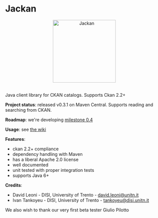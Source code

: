 Jackan
===

<p align="center">
<img alt="Jackan" src="https://github.com/opendatatrentino/jackan/wiki/img/jackan-logo-200px.png" width="200px">
</p>

<br/>
Java client library for CKAN catalogs. Supports Ckan 2.2+ 

**Project status**: released v0.3.1 on Maven Central. Supports reading and searching from CKAN.

**Roadmap**: we're developing [milestone 0.4](https://github.com/opendatatrentino/Jackan/issues?milestone=2&state=open) 

**Usage**: see [the wiki](https://github.com/opendatatrentino/Jackan/wiki)


**Features**:
  * ckan 2.2+ compliance
  * dependency handling with Maven
  * has a liberal Apache 2.0 license
  * well documented
  * unit tested with proper integration tests
  * supports Java 6+

**Credits**:

* David Leoni - DISI, University of Trento - david.leoni@unitn.it
* Ivan Tankoyeu - DISI, University of Trento - tankoyeu@disi.unitn.it

We also wish to thank our very first beta tester Giulio Pilotto



